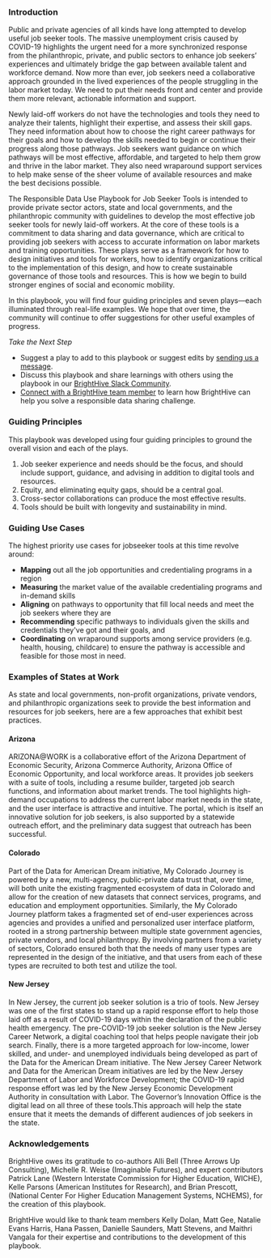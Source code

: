 ### Introduction
Public and private agencies of all kinds have long attempted to develop useful job seeker tools. The massive unemployment crisis caused by COVID-19 highlights the urgent need for a more synchronized response from the philanthropic, private, and public sectors to enhance job seekers’ experiences and ultimately bridge the gap between available talent and workforce demand. Now more than ever, job seekers need a collaborative approach grounded in the lived experiences of the people struggling in the labor market today. We need to put their needs front and center and provide them more relevant, actionable information and support. 

Newly laid-off workers do not have the technologies and tools they need to analyze their talents, highlight their expertise, and assess their skill gaps. They need information about how to choose the right career pathways for their goals and how to develop the skills needed to begin or continue their progress along those pathways. Job seekers want guidance on which pathways will be most effective, affordable, and targeted to help them grow and thrive in the labor market. They also need wraparound support services to help make sense of the sheer volume of available resources and make the best decisions possible.

The Responsible Data Use Playbook for Job Seeker Tools is intended to provide private sector actors, state and local governments, and the philanthropic community with guidelines to develop the most effective job seeker tools for newly laid-off workers. At the core of these tools is a commitment to data sharing and data governance, which are critical to providing job seekers with access to accurate information on labor markets and training opportunities. These plays serve as a framework for how to design initiatives and tools for workers, how to identify organizations critical to the implementation of this design, and how to create sustainable governance of those tools and resources. This is how we begin to build stronger engines of social and economic mobility. 

In this playbook, you will find four guiding principles and seven plays—each illuminated through real-life examples. We hope that over time, the community will continue to offer suggestions for other useful examples of progress.

*Take the Next Step*
- Suggest a play to add to this playbook or suggest edits by [sending us a message](https://brighthive.io/make-a-playbook-suggestion/).
- Discuss this playbook and share learnings with others using the playbook in our [BrightHive Slack Community](https://brighthive.io/slack-community-signup/).
- [Connect with a BrightHive team member](https://brighthive.io/playbook-next-steps/) to learn how BrightHive can help you solve a responsible data sharing challenge.

### Guiding Principles
This playbook was developed using four guiding principles to ground the overall vision and each of the plays. 
1. Job seeker experience and needs should be the focus, and should include support, guidance, and advising in addition to digital tools and resources.
2. Equity, and eliminating equity gaps, should be a central goal.
3. Cross-sector collaborations can produce the most effective results.
4. Tools should be built with longevity and sustainability in mind. 

### Guiding Use Cases
The highest priority use cases for jobseeker tools at this time revolve around: 
- **Mapping** out all the job opportunities and credentialing programs in a region
- **Measuring** the market value of the available credentialing programs and in-demand skills
- **Aligning** on pathways to opportunity that fill local needs and meet the job seekers where they are 
- **Recommending** specific pathways to individuals given the skills and credentials they've got and their goals, and 
- **Coordinating** on wraparound supports among service providers (e.g. health, housing, childcare) to ensure the pathway is accessible and feasible for those most in need.

### Examples of States at Work
As state and local governments, non-profit organizations, private vendors, and philanthropic organizations seek to provide the best information and resources for job seekers, here are a few approaches that exhibit best practices.

#### Arizona
ARIZONA@WORK is a collaborative effort of the Arizona Department of Economic Security, Arizona Commerce Authority, Arizona Office of Economic Opportunity, and local workforce areas. It provides job seekers with a suite of tools, including a resume builder, targeted job search functions, and information about market trends. The tool highlights high-demand occupations to address the current labor market needs in the state, and the user interface is attractive and intuitive. The portal, which is itself an innovative solution for job seekers, is also supported by a statewide outreach effort, and the preliminary data suggest that outreach has been successful.

#### Colorado
Part of the Data for American Dream initiative, My Colorado Journey is powered by a new, multi-agency, public-private data trust that, over time, will both unite the existing fragmented ecosystem of data in Colorado and allow for the creation of new datasets that connect services, programs, and education and employment opportunities. Similarly, the My Colorado Journey platform takes a fragmented set of end-user experiences across agencies and provides a unified and personalized user interface platform, rooted in a strong partnership between multiple state government agencies, private vendors, and local philanthropy. By involving partners from a variety of sectors, Colorado ensured both that the needs of many user types are represented in the design of the initiative, and that users from each of these types are recruited to both test and utilize the tool. 

#### New Jersey
In New Jersey, the current job seeker solution is a trio of tools. New Jersey was one of the first states to stand up a rapid response effort to help those laid off as a result of COVID-19 days within the declaration of the public health emergency. The pre-COVID-19 job seeker solution is the New Jersey Career Network, a digital coaching tool that helps people navigate their job search. Finally, there is a more targeted approach for low-income, lower skilled, and under- and unemployed individuals being developed as part of the Data for the American Dream initiative. The New Jersey Career Network and Data for the American Dream initiatives are led by the New Jersey Department of Labor and Workforce Development; the COVID-19 rapid response effort was led by the New Jersey Economic Development Authority in consultation with Labor. The Governor’s Innovation Office is the digital lead on all three of these tools.This approach will help the state ensure that it meets the demands of different audiences of job seekers in the state.

### Acknowledgements
BrightHive owes its gratitude to co-authors Alli Bell (Three Arrows Up Consulting), Michelle R. Weise (Imaginable Futures), and expert contributors Patrick Lane (Western Interstate Commission for Higher Education, WICHE), Kelle Parsons (American Institutes for Research), and Brian Prescott, (National Center For Higher Education Management Systems, NCHEMS), for the creation of this playbook.

BrightHive would like to thank team members Kelly Dolan, Matt Gee, Natalie Evans Harris, Hana Passen, Danielle Saunders, Matt Stevens, and Maithri Vangala for their expertise and contributions to the development of this playbook.
